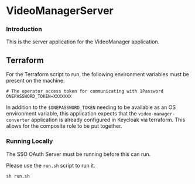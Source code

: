 # VideoManagerServer

### Introduction

This is the server application for the VideoManager application.

## Terraform

For the Terraform script to run, the following environment variables must be present on the machine.

```
# The operator access token for communicating with 1Password
ONEPASSWORD_TOKEN=XXXXXXX
```

In addition to the `$ONEPASSWORD_TOKEN` needing to be available as an OS environment variable, this application expects that the `video-manager-converter` application is already configured in Keycloak via terraform. This allows for the composite role to be put together.

### Running Locally

The SSO OAuth Server must be running before this can run.

Please use the `run.sh` script to run it.

`sh run.sh`